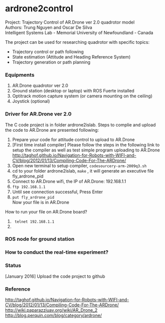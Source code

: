 # ardrone2control
Project: Trajectory Control of AR.Drone ver 2.0 quadrotor model </br>
Authors: Trung Nguyen and Oscar De Silva </br>
Intelligent Systems Lab - Memorial University of Newfoundland - Canada 

The project can be used for researching quadrotor with specific topics:
- Trajectory control or path following
- State estimation (Attitude and Heading Reference System)
- Trajectory generation or path planning

### Equipments
1. AR.Drone quadrotor ver 2.0 
2. Ground station (desktop or laptop) with ROS Fuerte installed
3. Optitrack motion capture system (or camera mounting on the ceiling) 
4. Joystick (optional)

### Driver for AR.Drone ver 2.0
The C code project is in folder ardrone2islab. Steps to complie and upload the code to AR.Drone are presented following: 
1. Prepare your code for attitude control to upload to AR.Drone<br/>
2. [First time install compiler] Please follow the steps in the following link to setup the compiler as well as test simple program uploading to AR.Drone <br/> <link>http://taghof.github.io/Navigation-for-Robots-with-WIFI-and-CV/blog/2012/01/13/Compiling-Code-For-The-ARDrone/</link> <br/>
3. Open new terminal to setup compiler, <code>codesourcery-arm-2009q3.sh</code><br/>
4. cd to your folder ardrone2islab, <code>make</code> , it will generate an executive file fly_ardrone_pid<br/>
5. Connect to AR.Drone wifi, the IP of AR.Drone: 192.168.1.1<br/>
6. <code>ftp 192.168.1.1</code> <br/>
7. Until see connection successful, Press Enter<br/>
8. <code>put fly_ardrone_pid</code><br/> Now your file is in AR.Drone

How to run your file on AR.Drone board?
1. <code> telnet 192.168.1.1 </code> <br/>
2. 


### ROS node for ground station

### How to conduct the real-time experiment?

### Status
[January 2016] Upload the code project to github

### Reference
http://taghof.github.io/Navigation-for-Robots-with-WIFI-and-CV/blog/2012/01/13/Compiling-Code-For-The-ARDrone/
http://wiki.paparazziuav.org/wiki/AR_Drone_2
http://blog.perquin.com/blog/category/ardrone/
